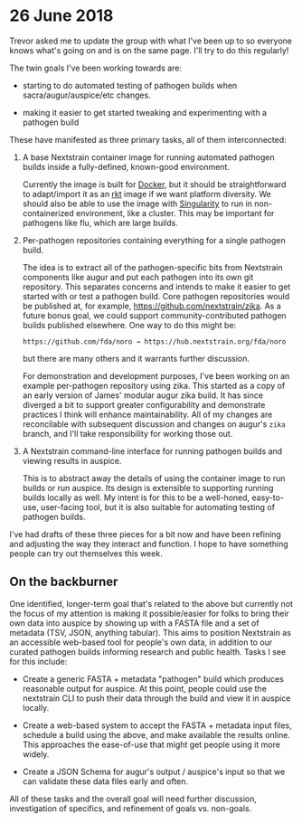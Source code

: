# 26 June 2018

Trevor asked me to update the group with what I've been up to so everyone knows
what's going on and is on the same page.  I'll try to do this regularly!

The twin goals I've been working towards are:
  
  * starting to do automated testing of pathogen builds when
    sacra/augur/auspice/etc changes.

  * making it easier to get started tweaking and experimenting with a pathogen
    build

These have manifested as three primary tasks, all of them interconnected:

 1. A base Nextstrain container image for running automated pathogen builds
    inside a fully-defined, known-good environment.

    Currently the image is built for [Docker][], but it should be
    straightforward to adapt/import it as an [rkt][] image if we want platform
    diversity.  We should also be able to use the image with [Singularity][] to
    run in non-containerized environment, like a cluster.  This may be
    important for pathogens like flu, which are large builds.

 2. Per-pathogen repositories containing everything for a single pathogen build.
 
    The idea is to extract all of the pathogen-specific bits from Nextstrain
    components like augur and put each pathogen into its own git repository.
    This separates concerns and intends to make it easier to get started with
    or test a pathogen build.  Core pathogen repositories would be published
    at, for example, <https://github.com/nextstrain/zika>.  As a future bonus
    goal, we could support community-contributed pathogen builds published
    elsewhere.  One way to do this might be:
    
        https://github.com/fda/noro → https://hub.nextstrain.org/fda/noro

    but there are many others and it warrants further discussion.

    For demonstration and development purposes, I've been working on an example
    per-pathogen repository using zika.  This started as a copy of an early
    version of James' modular augur zika build.  It has since diverged a bit to
    support greater configurability and demonstrate practices I think will
    enhance maintainability.  All of my changes are reconcilable with
    subsequent discussion and changes on augur's `zika` branch, and I'll take
    responsibility for working those out.

 3. A Nextstrain command-line interface for running pathogen builds and viewing
    results in auspice.

    This is to abstract away the details of using the container image to run
    builds or run auspice.  Its design is extensible to supporting running
    builds locally as well.  My intent is for this to be a well-honed,
    easy-to-use, user-facing tool, but it is also suitable for automating
    testing of pathogen builds.

I've had drafts of these three pieces for a bit now and have been refining and
adjusting the way they interact and function.  I hope to have something
people can try out themselves this week.


## On the backburner

One identified, longer-term goal that's related to the above but currently not
the focus of my attention is making it possible/easier for folks to bring their
own data into auspice by showing up with a FASTA file and a set of metadata
(TSV, JSON, anything tabular).  This aims to position Nextstrain as an
accessible web-based tool for people's own data, in addition to our curated
pathogen builds informing research and public health.  Tasks I see for this
include:

  * Create a generic FASTA + metadata "pathogen" build which produces
    reasonable output for auspice.  At this point, people could use the
    nextstrain CLI to push their data through the build and view it in auspice
    locally.

  * Create a web-based system to accept the FASTA + metadata input files,
    schedule a build using the above, and make available the results online.
    This approaches the ease-of-use that might get people using it more widely.

  * Create a JSON Schema for augur's output / auspice's input so that we can
    validate these data files early and often.

All of these tasks and the overall goal will need further discussion,
investigation of specifics, and refinement of goals vs. non-goals.


[Docker]: https://docker.com
[rkt]: https://coreos.com/rkt
[Singularity]: http://singularity.lbl.gov
